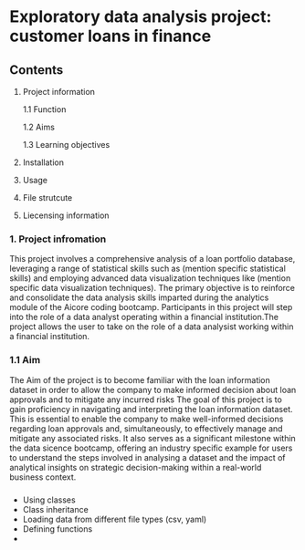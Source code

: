 # Exploratory data analysis project: customer loans in finance
## Contents 
1. Project information
   
    1.1 Function
   
     1.2 Aims
   
     1.3 Learning objectives
     
3. Installation
4. Usage
5. File strutcute
6. Liecensing information

### 1. Project infromation 
This project involves a comprehensive analysis of a loan portfolio database, leveraging a range of statistical skills such as (mention specific statistical skills) and employing advanced data visualization techniques like (mention specific data visualization techniques). The primary objective is to reinforce and consolidate the data analysis skills imparted during the analytics module of the Aicore coding bootcamp. Participants in this project will step into the role of a data analyst operating within a financial institution.The project allows the user to take on the role of a data analysist working within a financial institution. 

### 1.1 Aim 
The Aim of the project is to become familiar with the loan information dataset in order to allow the company to make informed decision about loan approvals and to mitigate any incurred risks
The goal of this project is to gain proficiency in navigating and interpreting the loan information dataset. This is essential to enable the company to make well-informed decisions regarding loan approvals and, simultaneously, to effectively manage and mitigate any associated risks. It also serves as a significant milestone within the data sicence bootcamp, offering an industry specific example for users to understand the steps involved in analysing a dataset and the impact of analytical insights on strategic decision-making within a real-world business context.

###
- Using classes
- Class inheritance
- Loading data from different file types (csv, yaml)
- Defining functions
- 





